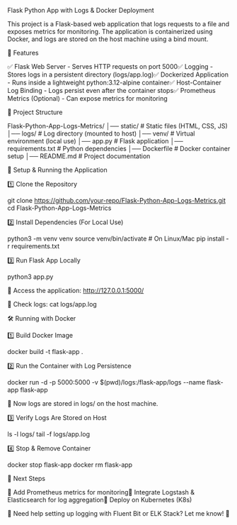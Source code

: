 Flask Python App with Logs & Docker Deployment

This project is a Flask-based web application that logs requests to a file and exposes metrics for monitoring. The application is containerized using Docker, and logs are stored on the host machine using a bind mount.

📌 Features

✅ Flask Web Server - Serves HTTP requests on port 5000✅ Logging - Stores logs in a persistent directory (logs/app.log)✅ Dockerized Application - Runs inside a lightweight python:3.12-alpine container✅ Host-Container Log Binding - Logs persist even after the container stops✅ Prometheus Metrics (Optional) - Can expose metrics for monitoring

📂 Project Structure

Flask-Python-App-Logs-Metrics/
│── static/             # Static files (HTML, CSS, JS)
│── logs/               # Log directory (mounted to host)
│── venv/               # Virtual environment (local use)
│── app.py              # Flask application
│── requirements.txt    # Python dependencies
│── Dockerfile          # Docker container setup
│── README.md           # Project documentation

🚀 Setup & Running the Application

1️⃣ Clone the Repository

git clone https://github.com/your-repo/Flask-Python-App-Logs-Metrics.git
cd Flask-Python-App-Logs-Metrics

2️⃣ Install Dependencies (For Local Use)

python3 -m venv venv
source venv/bin/activate  # On Linux/Mac
pip install -r requirements.txt

3️⃣ Run Flask App Locally

python3 app.py

📌 Access the application: http://127.0.0.1:5000/

📌 Check logs: cat logs/app.log

🛠 Running with Docker

1️⃣ Build Docker Image

docker build -t flask-app .

2️⃣ Run the Container with Log Persistence

docker run -d -p 5000:5000 -v $(pwd)/logs:/flask-app/logs --name flask-app flask-app

📌 Now logs are stored in logs/ on the host machine.

3️⃣ Verify Logs Are Stored on Host

ls -l logs/
tail -f logs/app.log

4️⃣ Stop & Remove Container

docker stop flask-app
docker rm flask-app


📌 Next Steps

🔹 Add Prometheus metrics for monitoring🔹 Integrate Logstash & Elasticsearch for log aggregation🔹 Deploy on Kubernetes (K8s)

📌 Need help setting up logging with Fluent Bit or ELK Stack? Let me know! 🚀
